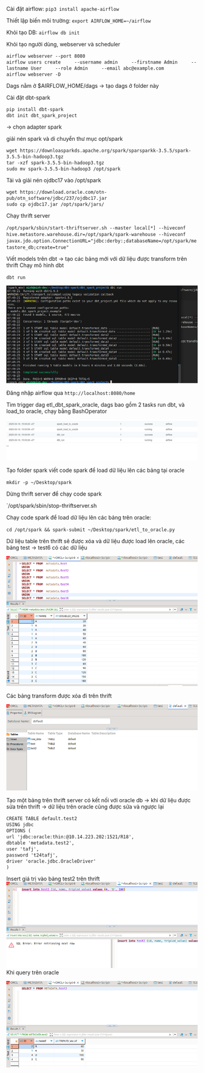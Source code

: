 Cài đặt airflow:
`pip3 install apache-airflow`

Thiết lập biến môi trường:
`export AIRFLOW_HOME=~/airflow`

Khỏi tạo DB:
`airflow db init`

Khỏi tạo người dùng, webserver và scheduler
```
airflow webserver --port 8080
airflow users create     --username admin     --firstname Admin     --lastname User     --role Admin     --email abc@example.com
airflow webserver -D
```

Dags nằm ở $AIRFLOW_HOME/dags -> tạo dags ở folder này

Cài đặt dbt-spark
```
pip install dbt-spark
dbt init dbt_spark_project
```

-> chọn adapter spark

giải nén spark và di chuyển thư mục opt/spark

```
wget https://downloasparkds.apache.org/spark/sparsparkk-3.5.5/spark-3.5.5-bin-hadoop3.tgz
tar -xzf spark-3.5.5-bin-hadoop3.tgz
sudo mv spark-3.5.5-bin-hadoop3 /opt/spark
```


Tải và giải nén ojdbc17 vào /opt/spark

```
wget https://download.oracle.com/otn-pub/otn_software/jdbc/237/ojdbc17.jar
sudo cp ojdbc17.jar /opt/spark/jars/
```

Chạy thrift server

`/opt/spark/sbin/start-thriftserver.sh --master local[*] --hiveconf hive.metastore.warehouse.dir=/opt/spark/spark-warehouse --hiveconf javax.jdo.option.ConnectionURL="jdbc:derby:;databaseName=/opt/spark/metastore_db;create=true"`

Viết models trên dbt -> tạo các bảng mới với dữ liệu được transform trên thrift
Chạy mô hình dbt

`dbt run`

![Description](https://github.com/nguyenminh1905/Pipeline-etl-dbt-spark-oracle/blob/main/images/Pasted%20image%2020250326145057.png?raw=true)

Đăng nhập airflow qua
`http://localhost:8080/home`

Tìm trigger dag etl_dbt_spark_oracle, dags bao gồm 2 tasks run dbt, và load_to oracle, chạy bằng BashOperator

![Description](https://github.com/nguyenminh1905/Pipeline-etl-dbt-spark-oracle/blob/main/images/Pasted%20image%2020250326152012.png?raw=true)

Tạo folder spark viết code spark để load dữ liệu lên các bảng tại oracle

`mkdir -p ~/Desktop/spark`

Dừng thrift server để chạy code spark

`/opt/spark/sbin/stop-thriftserver.sh

Chạy code spark để load dữ liệu lên các bảng trên oracle: 

`cd /opt/spark && spark-submit ~/Desktop/spark/etl_to_oracle.py`

Dữ liệu table trên thrift sẽ được xóa và dữ liệu được load lên oracle, các bảng test -> test6 có các dữ liệu

![Description](https://github.com/nguyenminh1905/Pipeline-etl-dbt-spark-oracle/blob/main/images/Pasted%20image%2020250326150634.png?raw=true)

Các bảng transform được  xóa đi trên thrift

![Description](https://github.com/nguyenminh1905/Pipeline-etl-dbt-spark-oracle/blob/main/images/Pasted%20image%2020250326150821.png?raw=true)


Tạo một bảng trên thrift server có kết nối với oracle db -> khi dữ liệu được sửa trên thrift -> dữ liệu trên oracle cũng được sửa và ngược lại

```
CREATE TABLE default.test2
USING jdbc
OPTIONS (
url 'jdbc:oracle:thin:@10.14.223.202:1521/R18',
dbtable 'metadata.test2',
user 'tafj',
password 't24tafj',
driver 'oracle.jdbc.OracleDriver'
)
```

Insert giá trị vào bảng test2 trên thrift
![Description](https://github.com/nguyenminh1905/Pipeline-etl-dbt-spark-oracle/blob/main/images/Pasted%20image%2020250326151258.png?raw=true)
Khi query trên oracle

![Description](
https://github.com/nguyenminh1905/Pipeline-etl-dbt-spark-oracle/blob/main/images/Pasted%20image%2020250326151339.png?raw=true)
